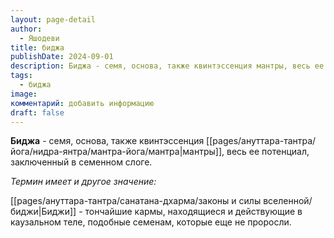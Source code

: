 ```yaml
---
layout: page-detail
author:
  - Яшодеви
title: биджа
publishDate: 2024-09-01
description: Биджа - семя, основа, также квинтэссенция мантры, весь ее потенциал, заключенный в семенном слоге.
tags:
  - биджа
image: 
комментарий: добавить информацию
draft: false
---
```

**Биджа** - семя, основа, также квинтэссенция [[pages/ануттара-тантра/йога/нидра-янтра/мантра-йога/мантра|мантры]], весь ее потенциал, заключенный в семенном слоге.

*Термин имеет и другое значение:*

[[pages/ануттара-тантра/санатана-дхарма/законы и силы вселенной/биджи|Биджи]] - тончайшие кармы, находящиеся и действующие в каузальном теле, подобные семенам, которые еще не проросли. 

